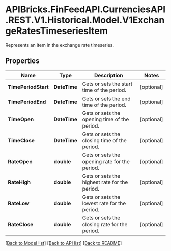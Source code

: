 # APIBricks.FinFeedAPI.CurrenciesAPI.REST.V1.Historical.Model.V1ExchangeRatesTimeseriesItem
Represents an item in the exchange rate timeseries.

## Properties

Name | Type | Description | Notes
------------ | ------------- | ------------- | -------------
**TimePeriodStart** | **DateTime** | Gets or sets the start time of the period. | [optional] 
**TimePeriodEnd** | **DateTime** | Gets or sets the end time of the period. | [optional] 
**TimeOpen** | **DateTime** | Gets or sets the opening time of the period. | [optional] 
**TimeClose** | **DateTime** | Gets or sets the closing time of the period. | [optional] 
**RateOpen** | **double** | Gets or sets the opening rate for the period. | [optional] 
**RateHigh** | **double** | Gets or sets the highest rate for the period. | [optional] 
**RateLow** | **double** | Gets or sets the lowest rate for the period. | [optional] 
**RateClose** | **double** | Gets or sets the closing rate for the period. | [optional] 

[[Back to Model list]](../../README.md#documentation-for-models) [[Back to API list]](../../README.md#documentation-for-api-endpoints) [[Back to README]](../../README.md)

